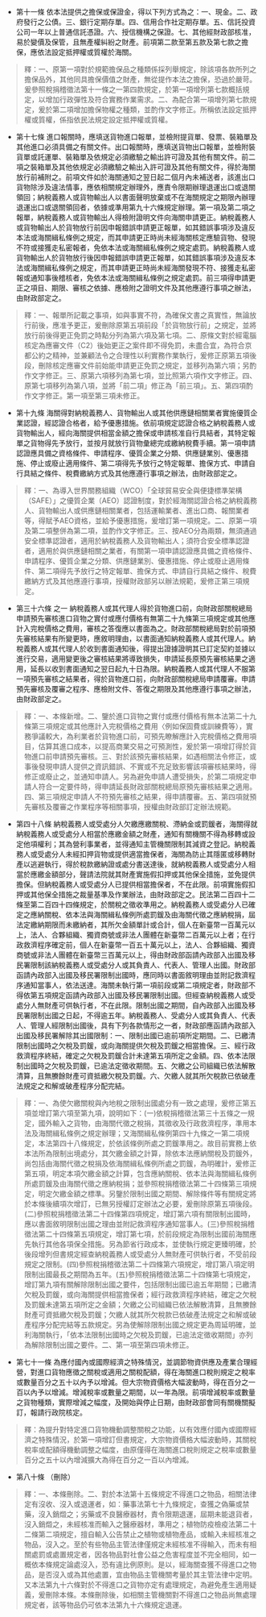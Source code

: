 * 第十一條 依本法提供之擔保或保證金，得以下列方式為之：一、現金。二、政府發行之公債。三、銀行定期存單。四、信用合作社定期存單。五、信託投資公司一年以上普通信託憑證。六、授信機構之保證。七、其他經財政部核准，易於變價及保管，且無產權糾紛之財產。前項第二款至第五款及第七款之擔保，應依法設定抵押權或質權於海關。

> 釋：一、原第一項對於規範擔保品之種類係採列舉規定，除該項各款所列之擔保品外，其他同具擔保價值之財產，無從提作本法之擔保，恐過於嚴苛。爰參照稅捐稽徵法第十一條之一第四款規定，於第一項增列第七款概括規定，以增加行政彈性及符合實務作業需求。二、為配合第一項增列第七款規定，爰於第二項增加擔保物權之種類，並酌作文字修正。所稱依法設定抵押權或質權，係指依民法規定設定抵押權或質權。

* 第十七條 進口報關時，應填送貨物進口報單，並檢附提貨單、發票、裝箱單及其他進口必須具備之有關文件。出口報關時，應填送貨物出口報單，並檢附裝貨單或託運單、裝箱單及依規定必須繳驗之輸出許可證及其他有關文件。前二項之裝箱單及其他依規定必須繳驗之輸出入許可證及其他有關文件，得於海關放行前補附之。前項文件如於海關通知之翌日起二個月內未補送者，該進出口貨物除涉及違法情事，應依相關規定辦理外，應責令限期辦理退運出口或退關領回；納稅義務人或貨物輸出人以書面聲明放棄或不在海關規定之期限內辦理退運出口或退關領回者，依據或準用第九十六條規定辦理。第一項及第二項之報單，納稅義務人或貨物輸出人得檢附證明文件向海關申請更正。納稅義務人或貨物輸出人於貨物放行前因申報錯誤申請更正報單，如其錯誤事項涉及違反本法或海關緝私條例之規定，而其申請更正時尚未經海關核定應驗貨物、發現不符或接獲走私密報者，免依本法或海關緝私條例之規定處罰。納稅義務人或貨物輸出人於貨物放行後因申報錯誤申請更正報單，如其錯誤事項涉及違反本法或海關緝私條例之規定，而其申請更正時尚未經海關發現不符、接獲走私密報或通知事後稽核者，免依本法或海關緝私條例之規定處罰。前三項得申請更正之項目、期限、審核之依據、應檢附之證明文件及其他應遵行事項之辦法，由財政部定之。

> 釋：一、報單所記載之事項，如與事實不符，為確保文書之真實性，無論放行前後，應准予更正，爰刪除原第五項前段「於貨物放行前」之規定，並將放行前後得更正免罰之時點分列為第六項及第七項。二、原條文對於經電腦核定為應審文件（C2）後始更正之案件即不得免罰，未盡合宜，為符合京都公約之精神，並兼顧法令之合理性以利實務作業執行，爰修正原第五項後段，刪除核定應審文件前始能申請更正免罰之規定，並移列為第六項；另酌作文字修正。三、原第六項移列為第七項，並比照第六項作文字修正。四、原第七項移列為第八項，並將「前二項」修正為「前三項」。五、第四項酌作文字修正。第一項至第三項未修正。

* 第十九條 海關得對納稅義務人、貨物輸出人或其他供應鏈相關業者實施優質企業認證，經認證合格者，給予優惠措施。依前項規定認證合格之納稅義務人或貨物輸出人，經向海關提供相當金額之擔保或申請核准自行具結者，其特定報單之貨物得先予放行，並按月就放行貨物彙總完成繳納稅費手續。第一項申請認證應具備之資格條件、申請程序、優質企業之分類、供應鏈業別、優惠措施、停止或廢止適用條件、第二項得先予放行之特定報單、擔保方式、申請自行具結之條件、稅費繳納方式及其他應遵行事項之辦法，由財政部定之。

> 釋：一、為導入世界關務組織（WCO）「全球貿易安全與便捷標準架構（SAFE）」之優質企業（AEO）認證制度，對於經海關認證合格之納稅義務人、貨物輸出人或供應鏈相關業者，包括運輸業者、進出口商、報關業者等，得賦予AEO資格，並給予優惠措施，爰增訂第一項規定。二、原第一項及第二項整併為第二項，並酌作文字修正。三、按AEO分為兩類，無須通過安全標準認證者，適用於納稅義務人及貨物輸出人；須符合安全標準認證者，適用於與供應鏈相關之業者，有關第一項申請認證應具備之資格條件、申請程序、優質企業之分類、供應鏈業別、優惠措施、停止或廢止適用條件、第二項得先予放行之特定報單、擔保方式、申請自行具結之條件、稅費繳納方式及其他應遵行事項，授權財政部另以辦法規範，爰修正第三項規定。

* 第三十六條 之一 納稅義務人或其代理人得於貨物進口前，向財政部關稅總局申請預先審核進口貨物之實付或應付價格有無第二十九條第三項規定或其他應計入完稅價格之費用，審核之答復應以書面為之。財政部關稅總局對於前項預先審核結果有所變更時，應敘明理由，以書面通知納稅義務人或其代理人。納稅義務人或其代理人於收到書面通知後，得提出證據證明其已訂定契約並據以進行交易，適用變更後之審核結果將導致損失，申請延長原預先審核結果之適用，延長以收到書面通知之翌日起九十日為限。納稅義務人或其代理人不服第一項預先審核之結果者，得於貨物進口前，向財政部關稅總局申請覆審。申請預先審核及覆審之程序、應檢附文件、答復之期限及其他應遵行事項之辦法，由財政部定之。

> 釋：一、本條新增。二、鑒於進口貨物之實付或應付價格有無本法第二十九條第三項規定或其他應計入完稅價格之費用〈例如保固費或訓練費等），實務爭議較大，為利業者於貨物進口前，可預先瞭解應計入完稅價格之費用項目，估算其進口成本，以提高商業交易之可預測性，爰於第一項增訂得於貨物進口前申請預先審核。三、對於該預先審核結果，如遇相關法令修正，或事後發現申請人提供之資訊錯誤、不實或不充足致影響該項審核結果時，得修正或廢止之，並通知申請人。另為避免申請人遭受損失，於第二項規定申請人符合一定要件時，得申請延長財政部關稅總局原預先審核結果之適用。四、第三項規定申請人不符預先審核之結果，得申請覆審。五、第四項就預先審核及覆審之作業程序等相關事項，授權由財政部訂定辦法規範。

* 第四十八條 納稅義務人或受處分人欠繳應繳關稅、滯納金或罰鍰者，海關得就納稅義務人或受處分人相當於應繳金額之財產，通知有關機關不得為移轉或設定他項權利；其為營利事業者，並得通知主管機關限制其減資之登記。納稅義務人或受處分人未經扣押貨物或提供適當擔保者，海關為防止其隱匿或移轉財產以逃避執行，得於稅款繳納證或處分書送達後，就納稅義務人或受處分人相當於應繳金額部分，聲請法院就其財產實施假扣押或其他保全措施，並免提供擔保。但納稅義務人或受處分人已提供相當擔保者，不在此限。前項實施假扣押或其他保全措施之裁量基準及作業辦法，由財政部定之。民法第二百四十二條至第二百四十四條規定，於關稅之徵收準用之。納稅義務人或受處分人已確定之應納關稅、依本法與海關緝私條例所處罰鍰及由海關代徵之應納稅捐，屆法定繳納期限而未繳納者，其所欠金額單計或合計，個人在新臺幣一百萬元以上，法人、合夥組織、獨資商號或非法人團體在新臺幣二百萬元以上者；在行政救濟程序確定前，個人在新臺幣一百五十萬元以上，法人、合夥組織、獨資商號或非法人團體在新臺幣三百萬元以上，得由財政部函請內政部入出國及移民署限制該納稅義務人或受處分人或其負責人、代表人、管理人出國。財政部函請內政部入出國及移民署限制出國時，應同時以書面敘明理由並附記救濟程序通知當事人，依法送達。海關未執行第一項前段或第二項規定者，財政部不得依第五項規定函請內政部入出國及移民署限制出國。但經查納稅義務人或受處分人無財產可供執行者，不在此限。限制出國之期間，自內政部入出國及移民署限制出國之日起，不得逾五年。納稅義務人、受處分人或其負責人、代表人、管理人經限制出國後，具有下列各款情形之一者，財政部應函請內政部入出國及移民署解除其出國限制：一、限制出國已逾前項所定期間。二、已繳清限制出國時之欠稅及罰鍰，或向海關提供欠稅及罰鍰之相當擔保。三、經行政救濟程序終結，確定之欠稅及罰鍰合計未達第五項所定之金額。四、依本法限制出國時之欠稅及罰鍰，已逾法定徵收期間。五、欠繳之公司組織已依法解散清算，且無賸餘財產可資抵繳欠稅及罰鍰。六、欠繳人就其所欠稅款已依破產法規定之和解或破產程序分配完結。

> 釋：一、為使欠繳關稅與內地稅之限制出國處分有一致之處理，爰修正第五項並增訂第六項至第九項，說明如下：(一)依稅捐稽徵法第三十五條之一規定，國外輸入之貨物，由海關代徵之稅捐，其徵收及行政救濟程序，準用本法及海關緝私條例之規定辦理；又海關緝私條例第四十九條之一第二項規定，本法第四十八條規定，於依該條例所處之罰鍰準用之。故目前實務上依本法所為限制出境處分，其欠繳金額之計算，除依本法應納關稅及罰鍰外，尚包括由海關代徵之稅捐及依海關緝私條例所處之罰鍰，為明確計，爰修正第五項，明定本項欠繳金額之計算，包含應納關稅、依本法與海關緝私條例所處罰鍰及由海關代徵之應納稅捐；並參照稅捐稽徵法第二十四條第三項規定，明定欠繳金額之標準。另鑒於限制出國之期間、解除條件等有關規定將於本條後續項次增訂，已無另授權訂定辦法之必要，爰刪除原第五項後段。(二)參照稅捐稽徵法第二十四條第四項規定，增訂第六項有關限制出國時，應以書面敘明限制出國之理由並附記救濟程序通知當事人。(三)參照稅捐稽徵法第二十四條第五項規定，增訂第七項，於前段規定為限制出國前海關應先執行其他各項保全措施。另為節省行政成本，並使執行規定更臻明確，於後段增列但書規定經查納稅義務人或受處分人無財產可供執行者，不受前段規定之限制。(四)參照稅捐稽徵法第二十四條第六項規定，增訂第八項定明限制出國最長之期間為五年。(五)參照稅捐稽徵法第二十四條第七項規定，增訂第九項有關解除限制出國之要件，包括限制出國已逾五年期間；已繳清欠稅及罰鍰，或向海關提供相當擔保者；經行政救濟程序終結，確定之欠稅及罰鍰未達第五項所定之金額；欠繳之公司組織已依法解散清算，且無賸餘財產可資抵繳欠稅及罰鍰；欠繳人就其所欠稅款已依破產法規定之和解或破產程序分配完結等五款規定。另為使解除限制出國之規定更為周延明確，並利海關執行，「依本法限制出國時之欠稅及罰鍰，已逾法定徵收期間」亦列為解除限制出國之要件。二、第一項至第四項未修正。

* 第七十一條 為應付國內或國際經濟之特殊情況，並調節物資供應及產業合理經營，對進口貨物應徵之關稅或適用之關稅配額，得在海關進口稅則規定之稅率或數量百分之五十以內予以增減。但大宗物資價格大幅波動時，得在百分之一百以內予以增減。增減稅率或數量之期間，以一年為限。前項增減稅率或數量之貨物種類，實際增減之幅度，及開始與停止日期，由財政部會同有關機關擬訂，報請行政院核定。

> 釋：為提升對特定進口貨物機動調整關稅之功能，以有效應付國內或國際經濟之特殊情況，於第一項增訂但書規定，大宗物資價格大幅波動時，其關稅稅率或配額得機動調整之幅度，由原僅得在海關進口稅則規定之稅率或數量百分之五十以內增減擴大為得在百分之一百以內增減。

* 第八十條 （刪除）

> 釋：一、本條刪除。二、對於本法第十五條規定不得進口之物品，相關法律定有沒收、沒入或退運者，如：藥事法第七十九條規定，查獲之偽藥或禁藥，沒入銷燬之；劣藥或不良醫療器材，責令限期退運，屆期未能退貨者，沒入銷燬之，未經核准而輸入之醫療器材，準用之；植物防疫檢疫法第二十二條第二項規定，擅自輸入公告禁止之植物或植物產品，或輸入未經核准之物品，沒入之。至於有些物品主管法律僅規定未經核准不得輸入，而未有相關處罰或處置規定者，因各物品對社會公益之危害程度並不完全相同，如一概依本條規定論處沒入，恐有違比例原則。是以，經海關查獲不得進口之物品，是否沒入或為其他處置，宜由物品主管機關考量於其主管法律中定明。又本法第九十六條對於不得進口之貨物亦定有處理規定，為避免產生適用疑義，爰刪除本條。本條刪除後，如相關主管機關對不得進口之物品尚無處理規定者，該等物品仍可依本法第九十六條規定退運。

